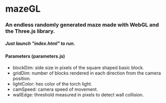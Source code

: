 # mazeGL
### An endless randomly generated maze made with WebGL and the Three.js library.
##### Just launch "index.html" to run.


#### Parameters (parameters.js)
* blockDim: side size in pixels of the square shaped basic block.
* gridDim: number of blocks rendered in each direction from the camera position.
* lightColor: hex color of the torch light.
* camSpeed: camera speed of movement.
* wallEdge: threshold measured in pixels to detect wall collision.


